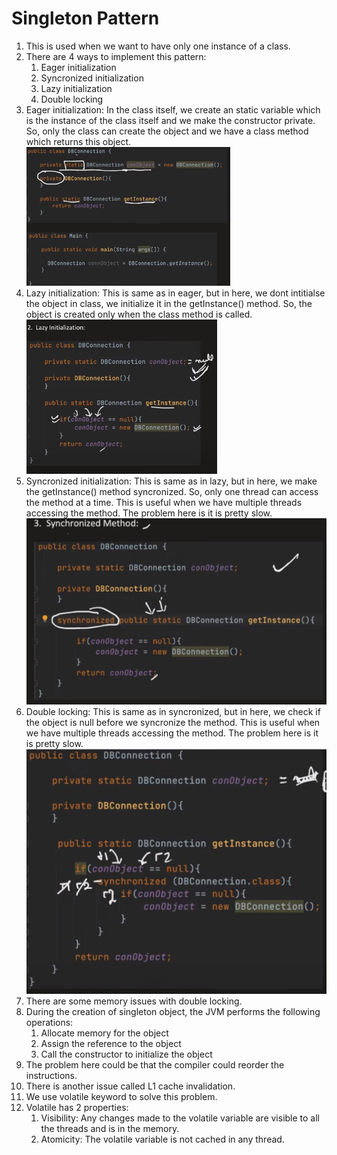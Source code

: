 # Singleton Pattern

1. This is used when we want to have only one instance of a class.
2. There are 4 ways to implement this pattern:
    1. Eager initialization
    2. Syncronized initialization
    3. Lazy initialization
    4. Double locking
3. Eager initialization: In the class itself, we create an static variable which is the instance of the class itself and we make the constructor private. So, only the class can create the object and we have a class method which returns this object.
![Alt text](image-4.png)
4. Lazy initialization: This is same as in eager, but in here, we dont intitialse the object in class, we initialize it in the getInstance() method. So, the object is created only when the class method is called.
![Alt text](image-5.png)
5. Syncronized initialization: This is same as in lazy, but in here, we make the getInstance() method syncronized. So, only one thread can access the method at a time. This is useful when we have multiple threads accessing the method. The problem here is it is pretty slow.
![Alt text](image-6.png)
6. Double locking: This is same as in syncronized, but in here, we check if the object is null before we syncronize the method. This is useful when we have multiple threads accessing the method. The problem here is it is pretty slow.
![Alt text](image-7.png)
7. There are some memory issues with double locking. 
8. During the creation of singleton object, the JVM performs the following operations:
    1. Allocate memory for the object
    2. Assign the reference to the object
    3. Call the constructor to initialize the object
9. The problem here could be that the compiler could reorder the instructions. 
10. There is another issue called L1 cache invalidation.
11. We use volatile keyword to solve this problem.
12. Volatile has 2 properties:
    1. Visibility: Any changes made to the volatile variable are visible to all the threads and is in the memory.
    2. Atomicity: The volatile variable is not cached in any thread.